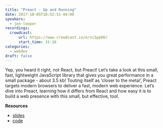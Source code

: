 ```yaml
---
title: "Preact - Up and Running"
date: 2017-10-05T18:52:51-04:00
speakers:
  - jen-looper
recordings:
  crowdcast:
      url: https://www.crowdcast.io/e/vc1pp66r
      start_time: 31:16
categories:
  - webdev
draft: false
---
```


Yep, you heard it right, not React, but Preact! Let’s take a look at this small, fast, lightweight JavaScript library that gives you great performance in a small package - about 3.5 kb! Touting itself as ‘closer to the metal’, Preact targets modern browsers to deliver a fast, modern web experience. Let’s dive into Preact, learning how it differs from React and how easy it is to build a web presence with this small, but effective, tool.

**Resources**

* [slides](http://slides.com/telerikdevrel/intro-to-preact)
* [code](https://github.com/jlooper/quicknoms-preact)
